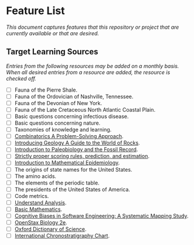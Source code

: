 # Feature List

_This document captures features that this repository or project that are currently available or that are desired._


## Target Learning Sources

_Entries from the following resources may be added on a monthly basis. When all desired entries from a resource are added, the resource is checked off._


* [ ] Fauna of the Pierre Shale.
* [ ] Fauna of the Ordovician of Nashville, Tennessee.
* [ ] Fauna of the Devonian of New York.
* [ ] Fauna of the Late Cretaceous North Atlantic Coastal Plain.
* [ ] Basic questions concerning infectious disease.
* [ ] Basic questions concerning nature.
* [ ] Taxonomies of knowledge and learning.
* [ ] [Combinatorics A Problem-Solving Approach](https://www.amazon.com/Combinatorics-Problem-Based-Approach-Problem-Mathematics/dp/3030008304).
* [ ] [Introducing Geology A Guide to the World of Rocks](https://www.amazon.com/Introducing-Geology-Guide-Environmental-Sciences/dp/1780460759).
* [ ] [Introduction to Paleobiology and the Fossil Record](https://www.wiley.com/en-us/Introduction+to+Paleobiology+and+the+Fossil+Record%2C+2nd+Edition-p-9781119272854).
* [ ] [Strictly proper scoring rules, prediction, and estimation](https://www.tandfonline.com/doi/abs/10.1198/016214506000001437).
* [ ] [Introduction to Mathematical Epidemiology](https://link.springer.com/book/10.1007/978-1-4899-7612-3).
* [ ] The origins of state names for the United States.
* [ ] The amino acids.
* [ ] The elements of the periodic table.
* [ ] The presidents of the United States of America.
* [ ] Code metrics.
* [ ] [Understand Analysis](https://link.springer.com/book/10.1007/978-1-4939-2712-8).
* [ ] [Basic Mathematics](https://www.amazon.com/Basic-Mathematics-Serge-Lang/dp/0387967877).
* [ ] [Cognitive Biases in Software Engineering: A Systematic Mapping Study](https://arxiv.org/pdf/1707.03869).
* [ ] [OpenStax Biology 2e](https://openstax.org/details/books/biology-2e/).
* [ ] [Oxford Dictionary of Science](https://www.oup.com.au/books/higher-education/science/9780198738374-a-dictionary-of-science).
* [ ] [International Chronostratigraphy Chart](https://stratigraphy.org/chart).
